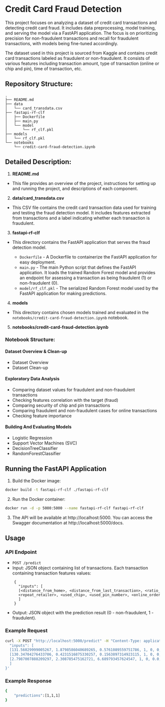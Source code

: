 # Credit Card Fraud Detection

This project focuses on analyzing a dataset of credit card transactions and detecting credit card fraud. It includes data preprocessing, model training, and serving the model via a FastAPI application. The focus is on prioritizing precision for non-fraudulent transactions and recall for fraudulent transactions, with models being fine-tuned accordingly.

The dataset used in this project is sourced from Kaggle and contains credit card transactions labeled as fraudulent or non-fraudulent. It consists of various features including transaction amount, type of transaction (online or chip and pin), time of transaction, etc.  

## Repository Structure:

```
.
├── README.md
├── data
│   └── card_transdata.csv
├── fastapi-rf-clf
│   ├── Dockerfile
│   ├── main.py
│   └── model
│       └── rf_clf.pkl
├── models
│   └── rf_clf.pkl
└── notebooks
    └── credit-card-fraud-detection.ipynb
```

## Detailed Description:

1. **README.md**

- This file provides an overview of the project, instructions for setting up and running the project, and descriptions of each component.

2. **data/card_transdata.csv**

- This CSV file contains the credit card transaction data used for training and testing the fraud detection model. It includes features extracted from transactions and a label indicating whether each transaction is fraudulent.

3. **fastapi-rf-clf**

- This directory contains the FastAPI application that serves the fraud detection model.

  - `Dockerfile` - A Dockerfile to containerize the FastAPI application for easy deployment.
  - `main.py` - The main Python script that defines the FastAPI application. It loads the trained Random Forest model and provides an endpoint for assessing a transaction as being fraudulent (1) or non-fraudulent (0).
  - `model/rf_clf.pkl` - The serialized Random Forest model used by the FastAPI application for making predictions.

4. **models**

- This directory contains chosen models trained and evaluated in the `notebooks/credit-card-fraud-detection.ipynb` notebook.

5. **notebooks/credit-card-fraud-detection.ipynb**

### Notebook Structure:

#### Dataset Overview & Clean-up
- Dataset Overview
- Dataset Clean-up

#### Exploratory Data Analysis
- Comparing dataset values for fraudulent and non-fraudulent transactions
- Checking features correlation with the target (fraud)
- Comparing security of chip and pin transactions
- Comparing fraudulent and non-fraudulent cases for online transactions
- Checking feature importance

#### Building And Evaluating Models
- Logistic Regression
- Support Vector Machines (SVC)
- DecisionTreeClassifier
- RandomForestClassifier


## Running the FastAPI Application

1. Build the Docker image:
```bash
docker build -t fastapi-rf-clf ./fastapi-rf-clf
```

2. Run the Docker container:
```bash
docker run -d -p 5000:5000 --name fastapi-rf-clf fastapi-rf-clf
```
3. The API will be available at http://localhost:5000. You can access the Swagger documentation at http://localhost:5000/docs.

## Usage

### API Endpoint

- `POST /predict`
- Input: JSON object containing list of transactions. Each transaction containing transaction features values:
<pre style="font-size: 12px;">
    {
      "inputs": [
      [&lt;distance_from_home>, &lt;distance_from_last_transaction>, &lt;ratio_to_median_purchase_price>, 
      &lt;repeat_retailer>, &lt;used_chip>, &lt;used_pin_number>, &lt;online_order>]
      ]
    }
</pre>
- Output: JSON object with the prediction result (0 - non-fraudulent, 1 - fraudulent).

### Example Request
```bash
curl -X POST "http://localhost:5000/predict" -H "Content-Type: application/json" -d '{
  "inputs": [
  [131.56029999005267, 1.8798586040689265, 0.5761089559751786, 1, 0, 0, 1],
  [130.34704276433706, 0.4231516875330257, 0.1563897314923115, 1, 0, 0, 1],
  [2.7987007888209297, 2.308785475162721, 6.689793457624547, 1, 0, 0.0, 1]
  ]
}'
```

### Example Response
```bash
{
    "predictions":[1,1,1]
}
```
